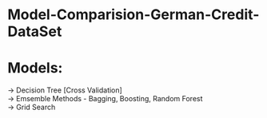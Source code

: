 # Model-Comparision-German-Credit-DataSet

# Models:
-> Decision Tree [Cross Validation]   
-> Emsemble Methods - Bagging, Boosting, Random Forest   
-> Grid Search
